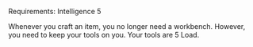 Requirements: Intelligence 5

Whenever you craft an item, you no longer need a workbench. However, you need to keep your tools on you. Your tools are 5 Load.